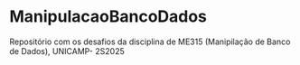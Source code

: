 # ManipulacaoBancoDados
Repositório com os desafios da disciplina de ME315 (Manipilação de Banco de Dados), UNICAMP- 2S2025
